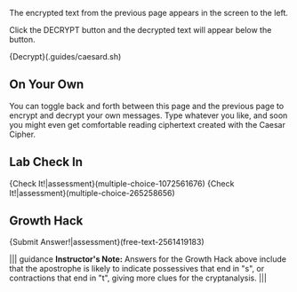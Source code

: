 
The encrypted text from the previous page appears in the screen to the left. 

Click the DECRYPT button and the decrypted text will appear below the button.

{Decrypt}(.guides/caesard.sh)


## On Your Own
You  can toggle back and forth between this page and the previous page to encrypt and decrypt your own messages. Type whatever you like, and soon you might even get comfortable reading ciphertext created with the Caesar Cipher.

## Lab Check In 
{Check It!|assessment}(multiple-choice-1072561676)
{Check It!|assessment}(multiple-choice-265258656)

## Growth Hack
{Submit Answer!|assessment}(free-text-2561419183)

||| guidance
**Instructor's Note:** Answers for the Growth Hack above include that the apostrophe is likely to indicate possessives that end in "s", or contractions that end in "t", giving more clues for the cryptanalysis.
|||
